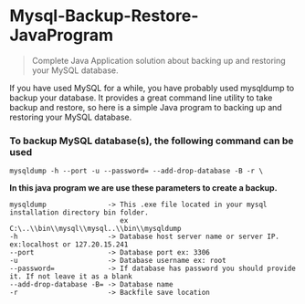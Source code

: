 # Mysql-Backup-Restore-JavaProgram
> Complete Java Application solution about backing up and restoring your MySQL database.

If you have used MySQL for a while, you have probably used mysqldump to backup your database. It provides a great command line utility to take backup and restore, so here is a simple Java program to backing up and restoring your MySQL database.

### To backup MySQL database(s), the following command can be used

```
mysqldump -h --port -u --password= --add-drop-database -B -r \
```

**In this java program we are use these parameters to create a backup.**
```
mysqldump               -> This .exe file located in your mysql installation directory bin folder. 
                           ex C:\..\\bin\\mysql\\mysql..\\bin\\mysqldump
-h                      -> Database host server name or server IP. ex:localhost or 127.20.15.241
--port                  -> Database port ex: 3306
-u                      -> Database username ex: root
--password=             -> If database has password you should provide it. If not leave it as a blank
--add-drop-database -B= -> Database name
-r                      -> Backfile save location
```


